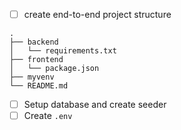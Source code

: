 - [ ] create end-to-end project structure 
```
.
├── backend
│   └── requirements.txt
├── frontend
│   └── package.json
├── myvenv
└── README.md
```
- [ ] Setup database and create seeder
- [ ] Create `.env`
